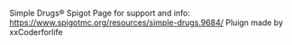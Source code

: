 Simple Drugs®
Spigot Page for support and info: https://www.spigotmc.org/resources/simple-drugs.9684/
Pluign made by xxCoderforlife
